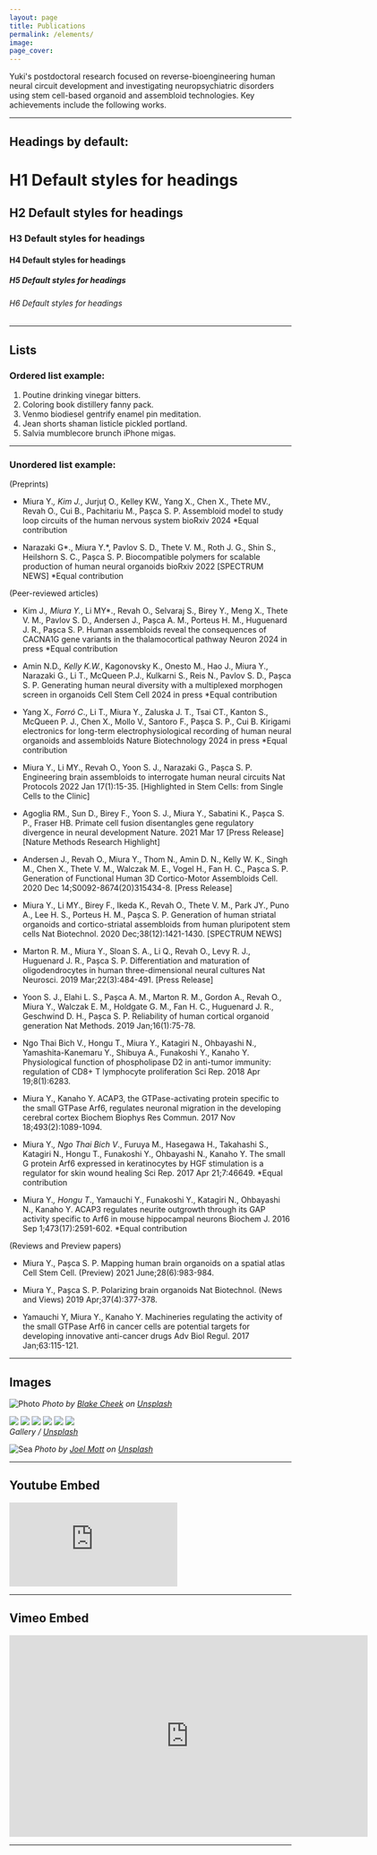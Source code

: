 ```yaml
---
layout: page
title: Publications
permalink: /elements/
image:
page_cover:
---
```


Yuki's postdoctoral research focused on reverse-bioengineering human neural circuit development and investigating neuropsychiatric disorders using stem cell-based organoid and assembloid technologies. Key achievements include the following works.

***

## Headings by default:

# H1 Default styles for headings
## H2 Default styles for headings
### H3 Default styles for headings
#### H4 Default styles for headings
##### H5 Default styles for headings
###### H6 Default styles for headings

***

## Lists

### Ordered list example:

1. Poutine drinking vinegar bitters.
2. Coloring book distillery fanny pack.
3. Venmo biodiesel gentrify enamel pin meditation.
4. Jean shorts shaman listicle pickled portland.
5. Salvia mumblecore brunch iPhone migas.

***

### Unordered list example:

(Preprints)

* Miura Y.*, Kim J.*, Jurjuț O., Kelley KW., Yang X., Chen X., Thete MV., Revah O., Cui B., Pachitariu M., Pașca S. P.
Assembloid model to study loop circuits of the human nervous system
bioRxiv 2024 *Equal contribution

* Narazaki G*., Miura Y.*, Pavlov S. D., Thete V. M., Roth J. G., Shin S., Heilshorn S. C., Pașca S. P.
Biocompatible polymers for scalable production of human neural organoids
bioRxiv 2022 [SPECTRUM NEWS] *Equal contribution

(Peer-reviewed articles)
* Kim J.*, Miura Y.*, Li MY*., Revah O., Selvaraj S., Birey Y., Meng X., Thete V. M., Pavlov S. D., Andersen J., Pașca A. M., Porteus H. M., Huguenard J. R., Pașca S. P.
Human assembloids reveal the consequences of CACNA1G gene variants in the thalamocortical pathway
Neuron 2024 in press *Equal contribution

* Amin N.D.*, Kelly K.W.*, Kagonovsky K., Onesto M., Hao J., Miura Y., Narazaki G., Li T., McQueen P.J., Kulkarni S., Reis N., Pavlov S. D., Pașca S. P.
Generating human neural diversity with a multiplexed morphogen screen in organoids
Cell Stem Cell 2024 in press *Equal contribution

* Yang X.*, Forró C*., Li T., Miura Y., Zaluska J. T., Tsai CT., Kanton S., McQueen P. J., Chen X., Mollo V., Santoro F., Pașca S. P., Cui B.
Kirigami electronics for long-term electrophysiological recording of human neural organoids and assembloids
Nature Biotechnology 2024 in press *Equal contribution

* Miura Y., Li MY., Revah O., Yoon S. J., Narazaki G., Pașca S. P.
Engineering brain assembloids to interrogate human neural circuits
Nat Protocols 2022 Jan 17(1):15-35. [Highlighted in Stem Cells: from Single Cells to the Clinic]

* Agoglia RM., Sun D., Birey F., Yoon S. J., Miura Y., Sabatini K., Pașca S. P., Fraser HB.
Primate cell fusion disentangles gene regulatory divergence in neural development
Nature. 2021 Mar 17 [Press Release][Nature Methods Research Highlight]

* Andersen J., Revah O., Miura Y., Thom N., Amin D. N., Kelly W. K., Singh M., Chen X., Thete V. M., Walczak M. E., Vogel H., Fan H. C., Pașca S. P.
Generation of Functional Human 3D Cortico-Motor Assembloids
Cell. 2020 Dec 14;S0092-8674(20)315434-8. [Press Release]

* Miura Y., Li MY., Birey F., Ikeda K., Revah O., Thete V. M., Park JY., Puno A., Lee H. S., Porteus H. M., Pașca S. P.
Generation of human striatal organoids and cortico-striatal assembloids from human pluripotent stem cells
Nat Biotechnol. 2020 Dec;38(12):1421-1430. [SPECTRUM NEWS]

* Marton R. M., Miura Y., Sloan S. A., Li Q., Revah O., Levy R. J., Huguenard J. R., Pașca S. P.
Differentiation and maturation of oligodendrocytes in human three-dimensional neural cultures
Nat Neurosci. 2019 Mar;22(3):484-491. [Press Release]

* Yoon S. J., Elahi L. S., Pașca A. M., Marton R. M., Gordon A., Revah O., Miura Y., Walczak E. M., Holdgate G. M., Fan H. C., Huguenard J. R., Geschwind D. H., Pașca S. P.
Reliability of human cortical organoid generation
Nat Methods. 2019 Jan;16(1):75-78.

* Ngo Thai Bich V., Hongu T., Miura Y., Katagiri N., Ohbayashi N., Yamashita-Kanemaru Y., Shibuya A., Funakoshi Y., Kanaho Y.
Physiological function of phospholipase D2 in anti-tumor immunity: regulation of CD8+ T lymphocyte proliferation
Sci Rep. 2018 Apr 19;8(1):6283.

* Miura Y., Kanaho Y.
ACAP3, the GTPase-activating protein specific to the small GTPase Arf6, regulates neuronal migration in the developing cerebral cortex
Biochem Biophys Res Commun. 2017 Nov 18;493(2):1089-1094.

* Miura Y.*, Ngo Thai Bich V*., Furuya M., Hasegawa H., Takahashi S., Katagiri N., Hongu T., Funakoshi Y., Ohbayashi N., Kanaho Y.
The small G protein Arf6 expressed in keratinocytes by HGF stimulation is a regulator for skin wound healing
Sci Rep. 2017 Apr 21;7:46649. *Equal contribution

* Miura Y.*, Hongu T*., Yamauchi Y., Funakoshi Y., Katagiri N., Ohbayashi N., Kanaho Y.
ACAP3 regulates neurite outgrowth through its GAP activity specific to Arf6 in mouse hippocampal neurons
Biochem J. 2016 Sep 1;473(17):2591-602. *Equal contribution

(Reviews and Preview papers)

* Miura Y., Pașca S. P.
Mapping human brain organoids on a spatial atlas
Cell Stem Cell. (Preview) 2021 June;28(6):983-984.

* Miura Y., Pașca S. P.
Polarizing brain organoids
Nat Biotechnol. (News and Views) 2019 Apr;37(4):377-378.

* Yamauchi Y, Miura Y., Kanaho Y.
Machineries regulating the activity of the small GTPase Arf6 in cancer cells are potential targets for developing innovative anti-cancer drugs
Adv Biol Regul. 2017 Jan;63:115-121.



***

## Images

![Photo](/images/12-1.jpg#wide)
*Photo by [Blake Cheek](https://unsplash.com/photos/SiwWqSe8qrs) on [Unsplash](https://unsplash.com/)*

<div class="page__gallery__wrapper">
  <div class="page__gallery__images">
    <img src="/images/memories-1.jpg" loading="lazy">
    <img src="/images/memories-2.jpg" loading="lazy">
    <img src="/images/memories-3.jpg" loading="lazy">
    <img src="/images/memories-4.jpg" loading="lazy">
    <img src="/images/memories-5.jpg" loading="lazy">
    <img src="/images/memories-6.jpg" loading="lazy">
  </div>
  <em>Gallery / <a href="https://unsplash.com/" target="_blank">Unsplash</a></em>
</div>

![Sea](/images/memories-9.jpg)
*Photo by [Joel Mott](https://unsplash.com/photos/ImHttRUM2jE) on [Unsplash](https://unsplash.com/)*

***

## Youtube Embed

<p><iframe src="https://www.youtube.com/embed/NFTstL115nY" loading="lazy" frameborder="0" allowfullscreen></iframe></p>

***

## Vimeo Embed

<p><iframe src="https://player.vimeo.com/video/148003889?h=d36b8b4cbb" loading="lazy" width="640" height="360" frameborder="0" allowfullscreen></iframe></p>

***
